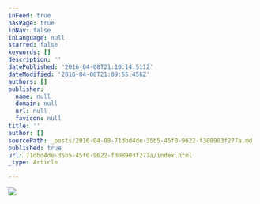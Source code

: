 ```yaml
---
inFeed: true
hasPage: true
inNav: false
inLanguage: null
starred: false
keywords: []
description: ''
datePublished: '2016-04-08T21:10:14.511Z'
dateModified: '2016-04-08T21:09:55.456Z'
authors: []
publisher:
  name: null
  domain: null
  url: null
  favicon: null
title: ''
author: []
sourcePath: _posts/2016-04-08-71dbd4de-35b5-45f0-9622-f308903f277a.md
published: true
url: 71dbd4de-35b5-45f0-9622-f308903f277a/index.html
_type: Article

---
```

![](https://the-grid-user-content.s3-us-west-2.amazonaws.com/0362be20-a3fb-42de-b004-6d2a934b3a65.jpg)